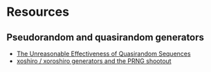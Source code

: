 # Resources

## Pseudorandom and quasirandom generators
- [The Unreasonable Effectiveness of Quasirandom Sequences](http://extremelearning.com.au/unreasonable-effectiveness-of-quasirandom-sequences/)
- [xoshiro / xoroshiro generators and the PRNG shootout](https://prng.di.unimi.it/)
